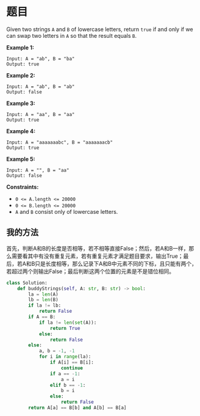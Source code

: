 # 题目

Given two strings `A` and `B` of lowercase letters, return `true` if and only if we can swap two letters in `A` so that the result equals `B`.

 

**Example 1:**

```
Input: A = "ab", B = "ba"
Output: true
```

**Example 2:**

```
Input: A = "ab", B = "ab"
Output: false
```

**Example 3:**

```
Input: A = "aa", B = "aa"
Output: true
```

**Example 4:**

```
Input: A = "aaaaaaabc", B = "aaaaaaacb"
Output: true
```

**Example 5:**

```
Input: A = "", B = "aa"
Output: false
```

 

**Constraints:**

- `0 <= A.length <= 20000`
- `0 <= B.length <= 20000`
- `A` and `B` consist only of lowercase letters.

## 我的方法

首先，判断A和B的长度是否相等，若不相等直接False；然后，若A和B一样，那么需要看其中有没有重复元素，若有重复元素才满足题目要求，输出True；最后，若A和B只是长度相等，那么记录下A和B中元素不同的下标，且只能有两个，若超过两个则输出False；最后判断这两个位置的元素是不是错位相同。

```python
class Solution:
    def buddyStrings(self, A: str, B: str) -> bool:
        la = len(A)
        lb = len(B)
        if la != lb:
            return False
        if A == B:
            if la != len(set(A)):
                return True
            else:
                return False
        else:
            a, b = -1, -1
            for i in range(la):
                if A[i] == B[i]:
                    continue
                if a == -1:
                    a = i
                elif b == -1:
                    b = i
                else:
                    return False
        return A[a] == B[b] and A[b] == B[a]
```

